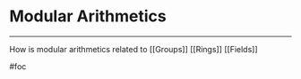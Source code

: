 # Modular Arithmetics
---
How is modular arithmetics related to
[[Groups]]
[[Rings]]
[[Fields]]

#foc